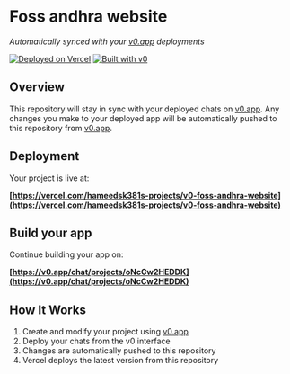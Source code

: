 # Foss andhra website

*Automatically synced with your [v0.app](https://v0.app) deployments*

[![Deployed on Vercel](https://img.shields.io/badge/Deployed%20on-Vercel-black?style=for-the-badge&logo=vercel)](https://vercel.com/hameedsk381s-projects/v0-foss-andhra-website)
[![Built with v0](https://img.shields.io/badge/Built%20with-v0.app-black?style=for-the-badge)](https://v0.app/chat/projects/oNcCw2HEDDK)

## Overview

This repository will stay in sync with your deployed chats on [v0.app](https://v0.app).
Any changes you make to your deployed app will be automatically pushed to this repository from [v0.app](https://v0.app).

## Deployment

Your project is live at:

**[https://vercel.com/hameedsk381s-projects/v0-foss-andhra-website](https://vercel.com/hameedsk381s-projects/v0-foss-andhra-website)**

## Build your app

Continue building your app on:

**[https://v0.app/chat/projects/oNcCw2HEDDK](https://v0.app/chat/projects/oNcCw2HEDDK)**

## How It Works

1. Create and modify your project using [v0.app](https://v0.app)
2. Deploy your chats from the v0 interface
3. Changes are automatically pushed to this repository
4. Vercel deploys the latest version from this repository
